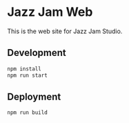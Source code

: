 # Jazz Jam Web

This is the web site for Jazz Jam Studio.

## Development

```bash
npm install
npm run start
```

## Deployment

```bash
npm run build
```
